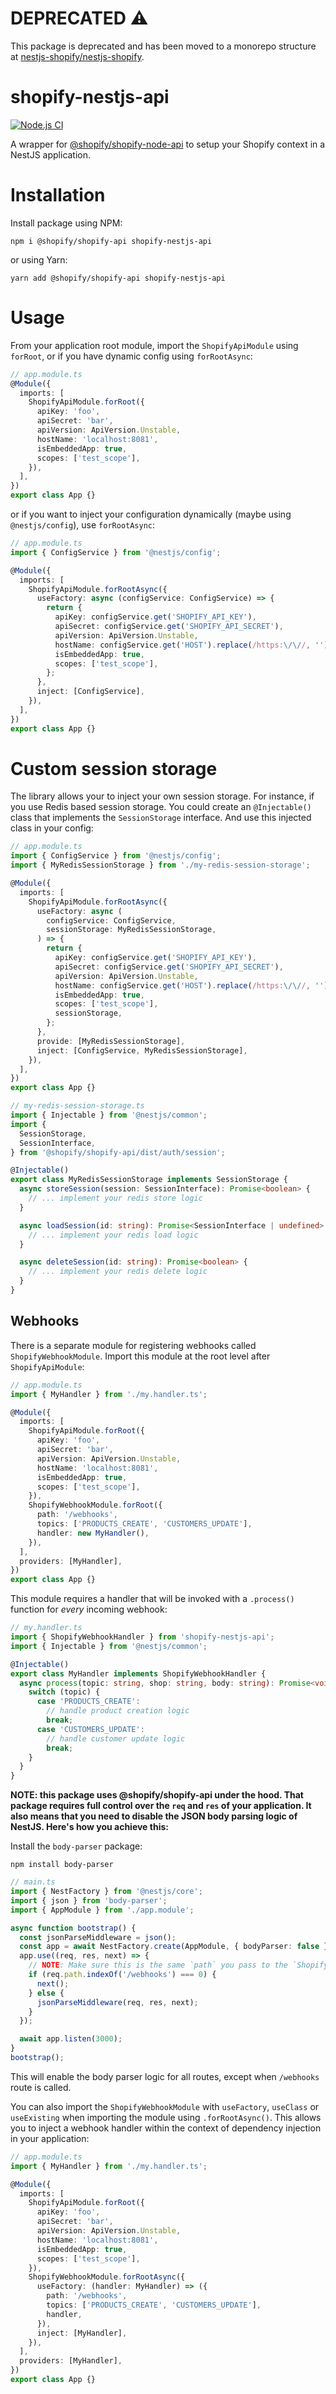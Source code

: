 # DEPRECATED ⚠️

This package is deprecated and has been moved to a monorepo structure at [nestjs-shopify/nestjs-shopify](https://github.com/nestjs-shopify/nestjs-shopify).

# shopify-nestjs-api

[![Node.js CI](https://github.com/tolgap/shopify-nestjs-api/actions/workflows/node.js.yml/badge.svg)](https://github.com/tolgap/shopify-nestjs-api/actions/workflows/node.js.yml)

A wrapper for [@shopify/shopify-node-api](https://github.com/Shopify/shopify-node-api) to setup your Shopify context in a NestJS application.

# Installation

Install package using NPM:

```
npm i @shopify/shopify-api shopify-nestjs-api
```

or using Yarn:

```
yarn add @shopify/shopify-api shopify-nestjs-api
```

# Usage

From your application root module, import the `ShopifyApiModule` using `forRoot`, or if you have dynamic config using `forRootAsync`:

```ts
// app.module.ts
@Module({
  imports: [
    ShopifyApiModule.forRoot({
      apiKey: 'foo',
      apiSecret: 'bar',
      apiVersion: ApiVersion.Unstable,
      hostName: 'localhost:8081',
      isEmbeddedApp: true,
      scopes: ['test_scope'],
    }),
  ],
})
export class App {}
```

or if you want to inject your configuration dynamically (maybe using `@nestjs/config`), use `forRootAsync`:

```ts
// app.module.ts
import { ConfigService } from '@nestjs/config';

@Module({
  imports: [
    ShopifyApiModule.forRootAsync({
      useFactory: async (configService: ConfigService) => {
        return {
          apiKey: configService.get('SHOPIFY_API_KEY'),
          apiSecret: configService.get('SHOPIFY_API_SECRET'),
          apiVersion: ApiVersion.Unstable,
          hostName: configService.get('HOST').replace(/https:\/\//, ''),
          isEmbeddedApp: true,
          scopes: ['test_scope'],
        };
      },
      inject: [ConfigService],
    }),
  ],
})
export class App {}
```

# Custom session storage

The library allows your to inject your own session storage. For instance, if you use Redis based session storage. You could create an `@Injectable()` class that implements the `SessionStorage` interface. And use this injected class in your config:

```ts
// app.module.ts
import { ConfigService } from '@nestjs/config';
import { MyRedisSessionStorage } from './my-redis-session-storage';

@Module({
  imports: [
    ShopifyApiModule.forRootAsync({
      useFactory: async (
        configService: ConfigService,
        sessionStorage: MyRedisSessionStorage,
      ) => {
        return {
          apiKey: configService.get('SHOPIFY_API_KEY'),
          apiSecret: configService.get('SHOPIFY_API_SECRET'),
          apiVersion: ApiVersion.Unstable,
          hostName: configService.get('HOST').replace(/https:\/\//, ''),
          isEmbeddedApp: true,
          scopes: ['test_scope'],
          sessionStorage,
        };
      },
      provide: [MyRedisSessionStorage],
      inject: [ConfigService, MyRedisSessionStorage],
    }),
  ],
})
export class App {}
```

```ts
// my-redis-session-storage.ts
import { Injectable } from '@nestjs/common';
import {
  SessionStorage,
  SessionInterface,
} from '@shopify/shopify-api/dist/auth/session';

@Injectable()
export class MyRedisSessionStorage implements SessionStorage {
  async storeSession(session: SessionInterface): Promise<boolean> {
    // ... implement your redis store logic
  }

  async loadSession(id: string): Promise<SessionInterface | undefined> {
    // ... implement your redis load logic
  }

  async deleteSession(id: string): Promise<boolean> {
    // ... implement your redis delete logic
  }
}
```

## Webhooks

There is a separate module for registering webhooks called `ShopifyWebhookModule`. Import this module at the root level after `ShopifyApiModule`:

```ts
// app.module.ts
import { MyHandler } from './my.handler.ts';

@Module({
  imports: [
    ShopifyApiModule.forRoot({
      apiKey: 'foo',
      apiSecret: 'bar',
      apiVersion: ApiVersion.Unstable,
      hostName: 'localhost:8081',
      isEmbeddedApp: true,
      scopes: ['test_scope'],
    }),
    ShopifyWebhookModule.forRoot({
      path: '/webhooks',
      topics: ['PRODUCTS_CREATE', 'CUSTOMERS_UPDATE'],
      handler: new MyHandler(),
    }),
  ],
  providers: [MyHandler],
})
export class App {}
```

This module requires a handler that will be invoked with a `.process()` function for _every_ incoming webhook:

```ts
// my.handler.ts
import { ShopifyWebhookHandler } from 'shopify-nestjs-api';
import { Injectable } from '@nestjs/common';

@Injectable()
export class MyHandler implements ShopifyWebhookHandler {
  async process(topic: string, shop: string, body: string): Promise<void> {
    switch (topic) {
      case 'PRODUCTS_CREATE':
        // handle product creation logic
        break;
      case 'CUSTOMERS_UPDATE':
        // handle customer update logic
        break;
    }
  }
}
```

**NOTE: this package uses @shopify/shopify-api under the hood. That package requires full control over the `req` and `res` of your application. It also means that you need to disable the JSON body parsing logic of NestJS. Here's how you achieve this:**

Install the `body-parser` package:

```
npm install body-parser
```

```ts
// main.ts
import { NestFactory } from '@nestjs/core';
import { json } from 'body-parser';
import { AppModule } from './app.module';

async function bootstrap() {
  const jsonParseMiddleware = json();
  const app = await NestFactory.create(AppModule, { bodyParser: false });
  app.use((req, res, next) => {
    // NOTE: Make sure this is the same `path` you pass to the `ShopifyWebhookModule`.
    if (req.path.indexOf('/webhooks') === 0) {
      next();
    } else {
      jsonParseMiddleware(req, res, next);
    }
  });

  await app.listen(3000);
}
bootstrap();
```

This will enable the body parser logic for all routes, except when `/webhooks` route is called.

You can also import the `ShopifyWebhookModule` with `useFactory`, `useClass` or `useExisting` when importing the module using `.forRootAsync()`. This allows you to inject a webhook handler within the context of dependency injection in your application:

```ts
// app.module.ts
import { MyHandler } from './my.handler.ts';

@Module({
  imports: [
    ShopifyApiModule.forRoot({
      apiKey: 'foo',
      apiSecret: 'bar',
      apiVersion: ApiVersion.Unstable,
      hostName: 'localhost:8081',
      isEmbeddedApp: true,
      scopes: ['test_scope'],
    }),
    ShopifyWebhookModule.forRootAsync({
      useFactory: (handler: MyHandler) => ({
        path: '/webhooks',
        topics: ['PRODUCTS_CREATE', 'CUSTOMERS_UPDATE'],
        handler,
      }),
      inject: [MyHandler],
    }),
  ],
  providers: [MyHandler],
})
export class App {}
```
